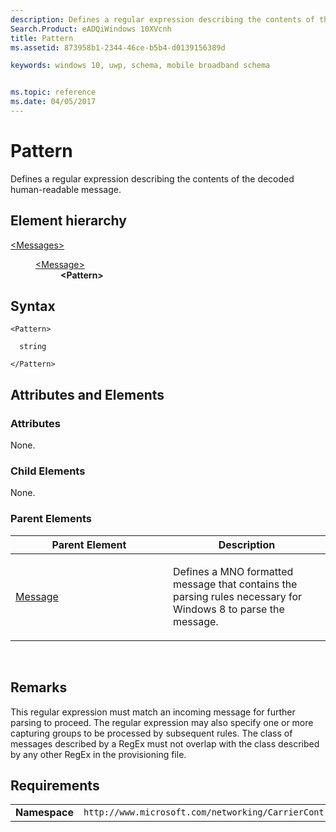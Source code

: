 ```yaml
---
description: Defines a regular expression describing the contents of the decoded human-readable message.
Search.Product: eADQiWindows 10XVcnh
title: Pattern
ms.assetid: 873958b1-2344-46ce-b5b4-d0139156389d

keywords: windows 10, uwp, schema, mobile broadband schema


ms.topic: reference
ms.date: 04/05/2017
---
```


# Pattern


Defines a regular expression describing the contents of the decoded human-readable message.

## Element hierarchy

<dl>
<dt><a href="element-messages.md">&lt;Messages&gt;</a></dt>
<dd>
<dl>
<dt><a href="element-message.md">&lt;Message&gt;</a></dt>
<dd><b>&lt;Pattern&gt;</b></dd>
</dl>
</dd>
</dl>

## Syntax

``` syntax
<Pattern>

  string

</Pattern>
```

## Attributes and Elements


### Attributes

None.

### Child Elements

None.

### Parent Elements

<table>
<colgroup>
<col width="50%" />
<col width="50%" />
</colgroup>
<thead>
<tr class="header">
<th>Parent Element</th>
<th>Description</th>
</tr>
</thead>
<tbody>
<tr class="odd">
<td><a href="element-message.md">Message</a> </td>
<td><p>Defines a MNO formatted message that contains the parsing rules necessary for Windows 8 to parse the message.</p></td>
</tr>
</tbody>
</table>

 

## Remarks

This regular expression must match an incoming message for further parsing to proceed. The regular expression may also specify one or more capturing groups to be processed by subsequent rules. The class of messages described by a RegEx must not overlap with the class described by any other RegEx in the provisioning file.

## Requirements

|          |         |
|----------|--------------|
| **Namespace** | `http://www.microsoft.com/networking/CarrierControl/WWAN/v1` |

 

 



